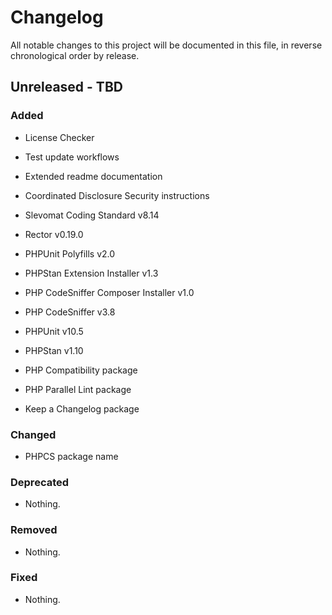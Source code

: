 # Changelog

All notable changes to this project will be documented in this file, in reverse chronological order by release.

## Unreleased - TBD

### Added

- License Checker

- Test update workflows

- Extended readme documentation

- Coordinated Disclosure Security instructions

- Slevomat Coding Standard v8.14

- Rector v0.19.0

- PHPUnit Polyfills v2.0

- PHPStan Extension Installer v1.3

- PHP CodeSniffer Composer Installer v1.0

- PHP CodeSniffer v3.8

- PHPUnit v10.5

- PHPStan v1.10

- PHP Compatibility package

- PHP Parallel Lint package

- Keep a Changelog package

### Changed

- PHPCS package name

### Deprecated

- Nothing.

### Removed

- Nothing.

### Fixed

- Nothing.

